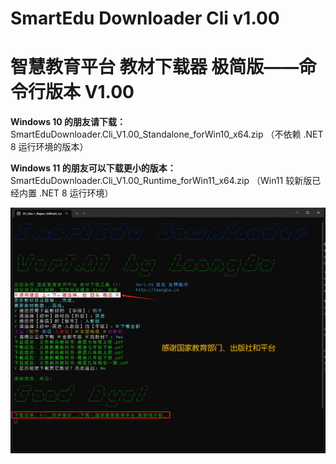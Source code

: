 # SmartEdu Downloader Cli v1.00

# 智慧教育平台 教材下载器 极简版——命令行版本 V1.00

**Windows 10 的朋友请下载：**
SmartEduDownloader.Cli_V1.00_Standalone_forWin10_x64.zip
（不依赖 .NET 8 运行环境的版本）



**Windows 11 的朋友可以下载更小的版本：**
SmartEduDownloader.Cli_V1.00_Runtime_forWin11_x64.zip
（Win11 较新版已经内置 .NET 8 运行环境）



<img src="./images_README/e81fe17b9d9edfb37c369f02403b53771f87b6ea.png" title="" alt="教材下载器_极简版.png" width="1165">